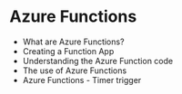 # Azure Functions
  - What are Azure Functions?
  - Creating a Function App
  - Understanding the Azure Function code
  - The use of Azure Functions
  - Azure Functions - Timer trigger
